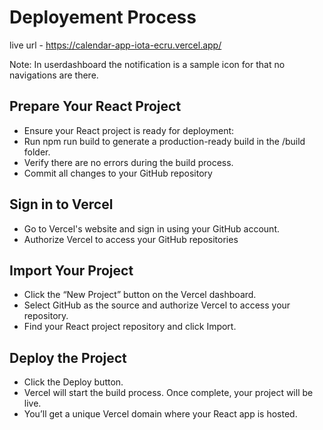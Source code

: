 # Deployement Process

live url - https://calendar-app-iota-ecru.vercel.app/

Note: In userdashboard the notification is a sample icon for that no navigations are there.

## Prepare Your React Project
- Ensure your React project is ready for deployment:
- Run npm run build to generate a production-ready build in the /build folder.
- Verify there are no errors during the build process.
- Commit all changes to your GitHub repository
## Sign in to Vercel
- Go to Vercel's website and sign in using your GitHub account.
- Authorize Vercel to access your GitHub repositories

## Import Your Project
- Click the “New Project” button on the Vercel dashboard.
- Select GitHub as the source and authorize Vercel to access your repository.
- Find your React project repository and click Import.

## Deploy the Project
- Click the Deploy button.
- Vercel will start the build process. Once complete, your project will be live.
- You’ll get a unique Vercel domain where your React app is hosted.
